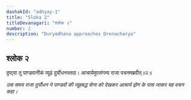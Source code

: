 ```yaml
---
dashakId: "adhyay-1"
title: "Sloka 2"
titleDevanagari: "श्लोक २"
number: 2
description: "Duryodhana approaches Dronacharya"
---
```


## श्लोक २

दृष्ट्वा तु पाण्डवानीकं व्यूढं दुर्योधनस्तदा।
आचार्यमुपसंगम्य राजा वचनमब्रवीत्॥२॥

_उस समय राजा दुर्योधन ने पाण्डवों की व्यूहबद्ध सेना को देखकर आचार्य द्रोण के पास जाकर यह वचन कहा।_
